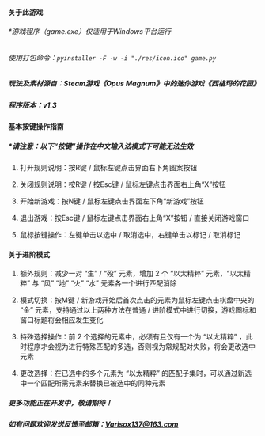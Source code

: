 #### 关于此游戏

###### \*游戏程序（game.exe）仅适用于Windows平台运行

###### 使用打包命令：`pyinstaller -F -w -i "./res/icon.ico" game.py`

##### 玩法及素材源自：Steam游戏《Opus Magnum》中的迷你游戏《西格玛的花园》

##### 程序版本：v1.3



#### 基本按键操作指南

##### \*请注意：以下“按键”操作在中文输入法模式下可能无法生效

1. 打开规则说明：按R键 / 鼠标左键点击界面右下角图案按钮

2. 关闭规则说明：按R键 / 按Esc键 / 鼠标左键点击界面右上角“X”按钮

3. 开始新游戏：按N键 / 鼠标左键点击界面左下角“新游戏”按钮

4. 退出游戏：按Esc键 / 鼠标左键点击界面右上角“X”按钮 / 直接关闭游戏窗口

5. 鼠标按键操作：左键单击以选中 / 取消选中，右键单击以标记 / 取消标记

#### 关于进阶模式

1. 额外规则：减少一对 “生” / “殁” 元素，增加 2 个 “以太精粹” 元素，“以太精粹” 与 “风” “地” “火” “水” 元素各一个进行匹配消除
2. 模式切换：按M键 / 新游戏开始后首次点击的元素为鼠标左键点击棋盘中央的 “金” 元素，支持通过以上两种方法在普通 / 进阶模式中进行切换，游戏图标和窗口标题将会相应发生变化

3. 特殊选择操作：前 2 个选择的元素中，必须有且仅有一个为 “以太精粹” ，此时程序才会视为进行特殊匹配的多选，否则视为常规配对失败，将会更改选中元素
4. 更改选择：在已选中的多个元素为 “以太精粹” 的匹配子集时，可以通过新选中一个匹配所需元素来替换已被选中的同种元素



##### 更多功能正在开发中，敬请期待！

##### 如有问题欢迎发送反馈至邮箱：Varisox137@163.com